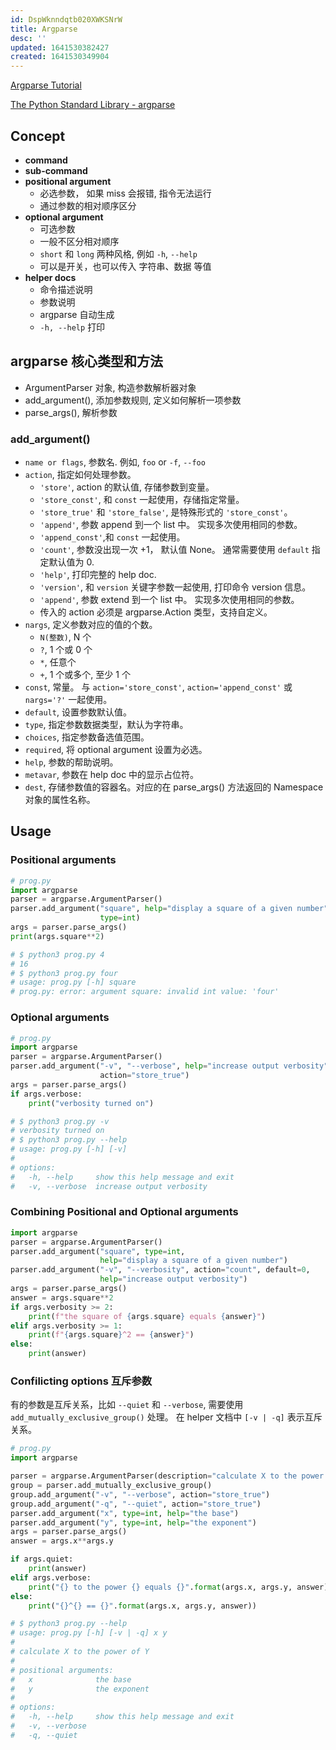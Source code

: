 ```yaml
---
id: DspWknndqtb020XWKSNrW
title: Argparse
desc: ''
updated: 1641530382427
created: 1641530349904
---
```


[Argparse Tutorial](https://docs.python.org/3/howto/argparse.html)

[The Python Standard Library - argparse](https://docs.python.org/3/library/argparse.html#module-argparse)

## Concept

- **command**
- **sub-command**
- **positional argument**
    - 必选参数， 如果 miss 会报错, 指令无法运行
    - 通过参数的相对顺序区分
- **optional argument**
    - 可选参数
    - 一般不区分相对顺序
    - `short` 和 `long` 两种风格, 例如 `-h`, `--help`
    - 可以是开关，也可以传入 字符串、数据 等值
- **helper docs**
    - 命令描述说明
    - 参数说明
    - argparse 自动生成
    - `-h, --help` 打印

## argparse 核心类型和方法

- ArgumentParser 对象, 构造参数解析器对象
- add_argument(), 添加参数规则, 定义如何解析一项参数
- parse_args(), 解析参数

### add_argument() 

- `name or flags`, 参数名. 例如, `foo` or `-f`, `--foo`
- `action`, 指定如何处理参数。
    - `'store'`, action 的默认值, 存储参数到变量。
    - `'store_const'`, 和 `const` 一起使用，存储指定常量。
    - `'store_true'` 和 `'store_false'`, 是特殊形式的 `'store_const'`。
    - `'append'`, 参数 append 到一个 list 中。 实现多次使用相同的参数。
    - `'append_const'`,和 `const` 一起使用。
    - `'count'`, 参数没出现一次 +1， 默认值 None。 通常需要使用 `default` 指定默认值为 0.
    - `'help'`, 打印完整的 help doc.
    - `'version'`, 和 `version` 关键字参数一起使用, 打印命令 version 信息。
    - `'append'`, 参数 extend 到一个 list 中。 实现多次使用相同的参数。
    - 传入的 action 必须是 argparse.Action 类型，支持自定义。
- `nargs`, 定义参数对应的值的个数。
    - `N(整数)`, N 个
    - `?`, 1 个或 0 个
    - `*`, 任意个
    - `+`, 1 个或多个, 至少 1 个
- `const`, 常量。 与 `action='store_const'`, `action='append_const'` 或 `nargs='?'` 一起使用。
- `default`, 设置参数默认值。
- `type`, 指定参数数据类型，默认为字符串。
- `choices`, 指定参数备选值范围。
- `required`, 将 optional argument 设置为必选。
- `help`, 参数的帮助说明。
- `metavar`, 参数在 help doc 中的显示占位符。
- `dest`, 存储参数值的容器名。对应的在 parse_args() 方法返回的 Namespace 对象的属性名称。

## Usage

### Positional arguments

```python
# prog.py
import argparse
parser = argparse.ArgumentParser()
parser.add_argument("square", help="display a square of a given number",
                    type=int)
args = parser.parse_args()
print(args.square**2)

# $ python3 prog.py 4
# 16
# $ python3 prog.py four
# usage: prog.py [-h] square
# prog.py: error: argument square: invalid int value: 'four'
```

### Optional arguments

```python
# prog.py
import argparse
parser = argparse.ArgumentParser()
parser.add_argument("-v", "--verbose", help="increase output verbosity",
                    action="store_true")
args = parser.parse_args()
if args.verbose:
    print("verbosity turned on")

# $ python3 prog.py -v
# verbosity turned on
# $ python3 prog.py --help
# usage: prog.py [-h] [-v]
# 
# options:
#   -h, --help     show this help message and exit
#   -v, --verbose  increase output verbosity
```

### Combining Positional and Optional arguments

```python
import argparse
parser = argparse.ArgumentParser()
parser.add_argument("square", type=int,
                    help="display a square of a given number")
parser.add_argument("-v", "--verbosity", action="count", default=0,
                    help="increase output verbosity")
args = parser.parse_args()
answer = args.square**2
if args.verbosity >= 2:
    print(f"the square of {args.square} equals {answer}")
elif args.verbosity >= 1:
    print(f"{args.square}^2 == {answer}")
else:
    print(answer)
```

### Confilicting options 互斥参数

有的参数是互斥关系，比如 `--quiet` 和 `--verbose`, 需要使用 `add_mutually_exclusive_group()` 处理。 在 helper 文档中 `[-v | -q]`
表示互斥关系。

```python
# prog.py
import argparse

parser = argparse.ArgumentParser(description="calculate X to the power of Y")
group = parser.add_mutually_exclusive_group()
group.add_argument("-v", "--verbose", action="store_true")
group.add_argument("-q", "--quiet", action="store_true")
parser.add_argument("x", type=int, help="the base")
parser.add_argument("y", type=int, help="the exponent")
args = parser.parse_args()
answer = args.x**args.y

if args.quiet:
    print(answer)
elif args.verbose:
    print("{} to the power {} equals {}".format(args.x, args.y, answer))
else:
    print("{}^{} == {}".format(args.x, args.y, answer))

# $ python3 prog.py --help
# usage: prog.py [-h] [-v | -q] x y
# 
# calculate X to the power of Y
# 
# positional arguments:
#   x              the base
#   y              the exponent
# 
# options:
#   -h, --help     show this help message and exit
#   -v, --verbose
#   -q, --quiet
```

